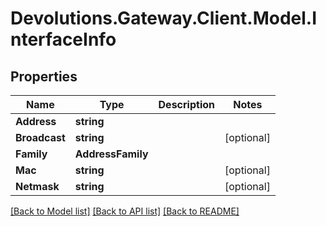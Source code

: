 # Devolutions.Gateway.Client.Model.InterfaceInfo

## Properties

Name | Type | Description | Notes
------------ | ------------- | ------------- | -------------
**Address** | **string** |  | 
**Broadcast** | **string** |  | [optional] 
**Family** | **AddressFamily** |  | 
**Mac** | **string** |  | [optional] 
**Netmask** | **string** |  | [optional] 

[[Back to Model list]](../README.md#documentation-for-models) [[Back to API list]](../README.md#documentation-for-api-endpoints) [[Back to README]](../README.md)

